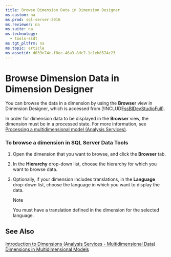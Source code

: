 ```yaml
---
title: Browse Dimension Data in Dimension Designer
ms.custom: na
ms.prod: sql-server-2016
ms.reviewer: na
ms.suite: na
ms.technology: 
  - tools-ssdt
ms.tgt_pltfrm: na
ms.topic: article
ms.assetid: d033e74c-f8ec-46a3-8dc7-1c1eb8574c23
---
```

# Browse Dimension Data in Dimension Designer
  You can browse the data in a dimension by using the **Browser** view in Dimension Designer, which is accessed from [!INCLUDE[ssBIDevStudioFull](../../Token/Other/ssBIDevStudioFull_md.md)].  
  
 In order for dimension data to be displayed in the **Browser** view, the dimension must be in a processed state. For more information, see [Processing a multidimensional model &#40;Analysis Services&#41;](../../Topics/TopicNameContainA/Processing-a-multidimensional-model--Analysis-Services-.md).  
  
### To browse a dimension in SQL Server Data Tools  
  
1.  Open the dimension that you want to browse, and click the **Browser** tab.  
  
2.  In the **Hierarchy** drop\-down list, choose the hierarchy for which you want to browse data.  
  
3.  Optionally, if your dimension includes translations, in the **Language** drop\-down list, choose the language in which you want to display the data.  
  
    > [!NOTE]  
    >  You must have a translation defined in the dimension for the selected language.  
  
## See Also  
 [Introduction to Dimensions &#40;Analysis Services - Multidimensional Data&#41;](../Topic/Introduction%20to%20Dimensions%20\(Analysis%20Services%20-%20Multidimensional%20Data\).md)   
 [Dimensions in Multidimensional Models](../../Topics/TopicNameNotContainA/Dimensions-in-Multidimensional-Models.md)  
  
  